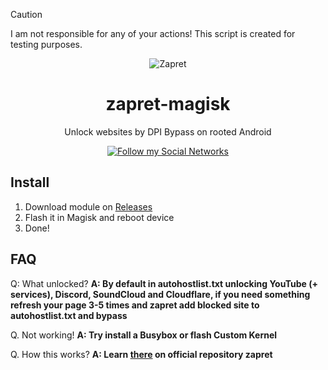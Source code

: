 > [!CAUTION]
> I am not responsible for any of your actions! This script is created for testing purposes.

<p align="center"><img src="https://uxwing.com/wp-content/themes/uxwing/download/editing-user-action/unlocked-icon.png" alt="Zapret"></p>
<h1 align="center">zapret-magisk</h1>

<p align="center">Unlock websites by DPI Bypass on rooted Android</p>

<p align="center">
    <a href="https://sevcator.github.io/">
        <img src="https://img.shields.io/badge/Social%20Networks-black?style=flat-square&link=https%3A%2F%2Fsevcator.github.io%2F" alt="Follow my Social Networks" />
    </a>
</p>

## Install
1. Download module on [Releases](https://github.com/sevcator/zapret-magisk/releases)
2. Flash it in Magisk and reboot device
3. Done!

## FAQ
Q: What unlocked?
**A: By default in autohostlist.txt unlocking YouTube (+ services), Discord, SoundCloud and Cloudflare, if you need something refresh your page 3-5 times and zapret add blocked site to autohostlist.txt and bypass**

Q. Not working!
**A: Try install a Busybox or flash Custom Kernel**

Q. How this works?
**A: Learn [there](https://github.com/bol-van/zapret/blob/master/docs/readme.en.md#how-it-works) on official repository zapret**
